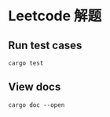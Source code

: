 # Leetcode 解题


## Run test cases
```shell
cargo test
```

## View docs

```shell
cargo doc --open
```
